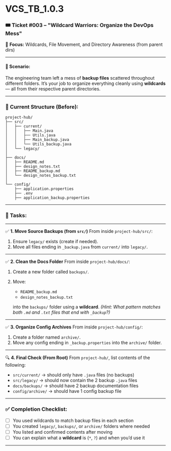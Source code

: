 # VCS_TB_1.0.3



### 🎟️ Ticket #003 – **"Wildcard Warriors: Organize the DevOps Mess"**

🔧 **Focus:** Wildcards, File Movement, and Directory Awareness (from parent dirs)

---

#### 🧠 Scenario:

The engineering team left a mess of **backup files** scattered throughout different folders. It’s your job to organize everything cleanly using **wildcards** — all from their respective parent directories.

---

### 📂 Current Structure (Before):

```
project-hub/
├── src/
│   ├── current/
│   │   ├── Main.java
│   │   ├── Utils.java
│   │   ├── Main_backup.java
│   │   └── Utils_backup.java
│   └── legacy/
│
├── docs/
│   ├── README.md
│   ├── design_notes.txt
│   ├── README_backup.md
│   └── design_notes_backup.txt
│
└── config/
    ├── application.properties
    ├── .env
    ├── application_backup.properties
```

---

### 📝 Tasks:

---

✅ **1. Move Source Backups (from `src/`)**
From inside `project-hub/src/`:

1. Ensure `legacy/` exists (create if needed).
2. Move all files ending in `_backup.java` from `current/` into `legacy/`.

---

✅ **2. Clean the Docs Folder**
From inside `project-hub/docs/`:

1. Create a new folder called `backups/`.
2. Move:

   * `README_backup.md`
   * `design_notes_backup.txt`

   into the `backups/` folder using a **wildcard**.
   *(Hint: What pattern matches both `.md` and `.txt` files that end with `_backup`?)*

---

✅ **3. Organize Config Archives**
From inside `project-hub/config/`:

1. Create a folder named `archive/`.
2. Move any config ending in `_backup.properties` into the `archive/` folder.

---

🔍 **4. Final Check (From Root)**
From `project-hub/`, list contents of the following:

* `src/current/` → should only have `.java` files (no backups)
* `src/legacy/` → should now contain the 2 backup `.java` files
* `docs/backups/` → should have 2 backup documentation files
* `config/archive/` → should have 1 config backup file

---

### ✅ Completion Checklist:

* [ ] You used wildcards to match backup files in each section
* [ ] You created `legacy/`, `backups/`, or `archive/` folders where needed
* [ ] You listed and confirmed contents after moving
* [ ] You can explain what a **wildcard** is (`*`, `?`) and when you’d use it

---
